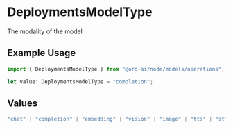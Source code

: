 # DeploymentsModelType

The modality of the model

## Example Usage

```typescript
import { DeploymentsModelType } from "@orq-ai/node/models/operations";

let value: DeploymentsModelType = "completion";
```

## Values

```typescript
"chat" | "completion" | "embedding" | "vision" | "image" | "tts" | "stt" | "rerank" | "moderations"
```